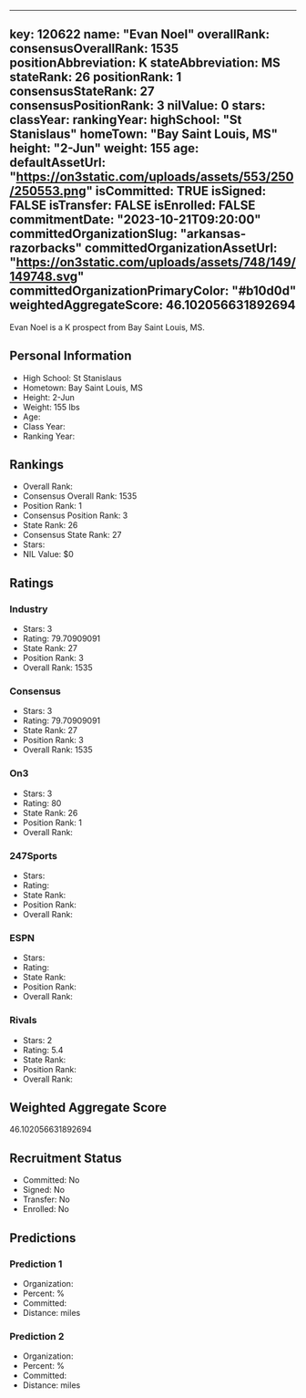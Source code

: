 ---
  key: 120622
  name: "Evan Noel"
  overallRank: 
  consensusOverallRank: 1535
  positionAbbreviation: K
  stateAbbreviation: MS
  stateRank: 26
  positionRank: 1
  consensusStateRank: 27
  consensusPositionRank: 3
  nilValue: 0
  stars: 
  classYear: 
  rankingYear: 
  highSchool: "St Stanislaus"
  homeTown: "Bay Saint Louis, MS"
  height: "2-Jun"
  weight: 155
  age: 
  defaultAssetUrl: "https://on3static.com/uploads/assets/553/250/250553.png"
  isCommitted: TRUE
  isSigned: FALSE
  isTransfer: FALSE
  isEnrolled: FALSE
  commitmentDate: "2023-10-21T09:20:00"
  committedOrganizationSlug: "arkansas-razorbacks"
  committedOrganizationAssetUrl: "https://on3static.com/uploads/assets/748/149/149748.svg"
  committedOrganizationPrimaryColor: "#b10d0d"
  weightedAggregateScore: 46.102056631892694
  ---
  
  Evan Noel is a K prospect from Bay Saint Louis, MS.
  
  ## Personal Information
  - High School: St Stanislaus
  - Hometown: Bay Saint Louis, MS
  - Height: 2-Jun
  - Weight: 155 lbs
  - Age: 
  - Class Year: 
  - Ranking Year: 
  
  ## Rankings
  - Overall Rank: 
  - Consensus Overall Rank: 1535
  - Position Rank: 1
  - Consensus Position Rank: 3
  - State Rank: 26
  - Consensus State Rank: 27
  - Stars: 
  - NIL Value: $0
  
  ## Ratings
  
  ### Industry
  - Stars: 3
  - Rating: 79.70909091
  - State Rank: 27
  - Position Rank: 3
  - Overall Rank: 1535
  
  ### Consensus
  - Stars: 3
  - Rating: 79.70909091
  - State Rank: 27
  - Position Rank: 3
  - Overall Rank: 1535
  
  ### On3
  - Stars: 3
  - Rating: 80
  - State Rank: 26
  - Position Rank: 1
  - Overall Rank: 
  
  ### 247Sports
  - Stars: 
  - Rating: 
  - State Rank: 
  - Position Rank: 
  - Overall Rank: 
  
  ### ESPN
  - Stars: 
  - Rating: 
  - State Rank: 
  - Position Rank: 
  - Overall Rank: 
  
  ### Rivals
  - Stars: 2
  - Rating: 5.4
  - State Rank: 
  - Position Rank: 
  - Overall Rank: 
  
  ## Weighted Aggregate Score
  46.102056631892694
  
  ## Recruitment Status
  - Committed: No
  - Signed: No
  - Transfer: No
  - Enrolled: No
  
  
  
  ## Predictions
  
  ### Prediction 1
  - Organization: 
  - Percent: %
  - Committed: 
  - Distance:  miles
  
  ### Prediction 2
  - Organization: 
  - Percent: %
  - Committed: 
  - Distance:  miles
  